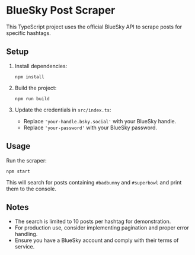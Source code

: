 # BlueSky Post Scraper

This TypeScript project uses the official BlueSky API to scrape posts for specific hashtags.

## Setup

1. Install dependencies:
   ```
   npm install
   ```

2. Build the project:
   ```
   npm run build
   ```

3. Update the credentials in `src/index.ts`:
   - Replace `'your-handle.bsky.social'` with your BlueSky handle.
   - Replace `'your-password'` with your BlueSky password.

## Usage

Run the scraper:
```
npm start
```

This will search for posts containing `#badbunny` and `#superbowl` and print them to the console.

## Notes

- The search is limited to 10 posts per hashtag for demonstration.
- For production use, consider implementing pagination and proper error handling.
- Ensure you have a BlueSky account and comply with their terms of service.